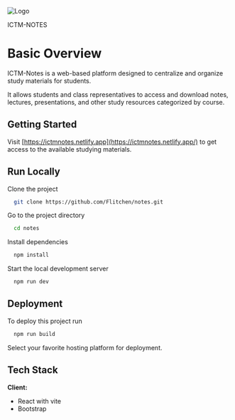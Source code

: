 


![Logo](https://github.com/Flitchen/notes/assets/104328567/f86d7603-4c3c-4d5c-9ee0-064bd1e82996)

ICTM-NOTES                  

# Basic Overview

ICTM-Notes is a web-based platform designed to centralize and organize study materials for students.


It allows students and class representatives to access and download notes, lectures, presentations, and other study resources categorized by course.

## Getting Started

Visit [https://ictmnotes.netlify.app](https://ictmnotes.netlify.app/) to get access to the available studying materials.

## Run Locally

Clone the project

```bash
  git clone https://github.com/Flitchen/notes.git
```

Go to the project directory

```bash
  cd notes
```

Install dependencies

```bash
  npm install
```

Start the local development server

```bash
  npm run dev
```


## Deployment

To deploy this project run

```bash
  npm run build
```
Select your favorite hosting  platform for deployment.


## Tech Stack

**Client:**
- React with vite
- Bootstrap





